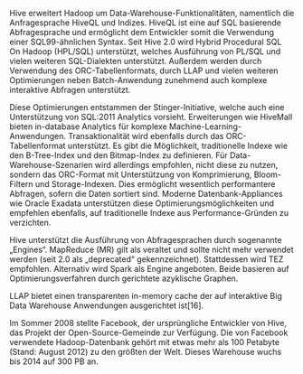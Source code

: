 Hive erweitert Hadoop um Data-Warehouse-Funktionalitäten, namentlich die Anfragesprache HiveQL und Indizes. 
HiveQL ist eine auf SQL basierende Abfragesprache und ermöglicht dem Entwickler somit die Verwendung einer SQL99-ähnlichen Syntax.
Seit Hive 2.0 wird Hybrid Procedural SQL On Hadoop (HPL/SQL) unterstützt, welches Ausführung von PL/SQL und vielen weiteren SQL-Dialekten unterstützt. 
Außerdem werden durch Verwendung des ORC-Tabellenformats, durch LLAP und vielen weiteren Optimierungen neben Batch-Anwendung zunehmend auch komplexe interaktive Abfragen unterstützt. 

Diese Optimierungen entstammen der Stinger-Initiative, welche auch eine Unterstützung von SQL:2011 Analytics vorsieht. 
Erweiterungen wie HiveMall bieten in-database Analytics für komplexe Machine-Learning-Anwendungen. 
Transaktionalität wird ebenfalls durch das ORC-Tabellenformat unterstützt. Es gibt die Möglichkeit, 
traditionelle Indexe wie den B-Tree-Index und den Bitmap-Index zu definieren. 
Für Data-Warehouse-Szenarien wird allerdings empfohlen, nicht diese zu nutzen, sondern das ORC-Format mit Unterstützung von Komprimierung, 
Bloom-Filtern und Storage-Indexen. 
Dies ermöglicht wesentlich performantere Abfragen, sofern die Daten sortiert sind. 
Moderne Datenbank-Appliances wie Oracle Exadata unterstützen diese Optimierungsmöglichkeiten und empfehlen ebenfalls, 
auf traditionelle Indexe aus Performance-Gründen zu verzichten.

Hive unterstützt die Ausführung von Abfragesprachen durch sogenannte „Engines“. 
MapReduce (MR) gilt als veraltet und sollte nicht mehr verwendet werden (seit 2.0 als „deprecated“ gekennzeichnet). 
Stattdessen wird TEZ empfohlen. Alternativ wird Spark als Engine angeboten. 
Beide basieren auf Optimierungsverfahren durch gerichtete azyklische Graphen.

LLAP bietet einen transparenten in-memory cache der auf interaktive Big Data Warehouse Anwendungen ausgerichtet ist[16].

Im Sommer 2008 stellte Facebook, der ursprüngliche Entwickler von Hive, das Projekt der Open-Source-Gemeinde zur Verfügung.
Die von Facebook verwendete Hadoop-Datenbank gehört mit etwas mehr als 100 Petabyte (Stand: August 2012) zu den größten der Welt.
Dieses Warehouse wuchs bis 2014 auf 300 PB an. 